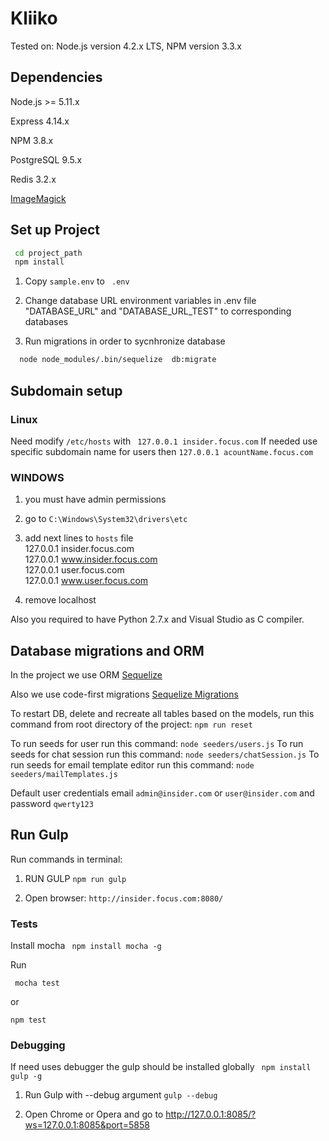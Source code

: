 # Kliiko
Tested on: Node.js version 4.2.x LTS, NPM version 3.3.x

## Dependencies

Node.js >= 5.11.x

Express 4.14.x

NPM 3.8.x

PostgreSQL 9.5.x

Redis 3.2.x

[ImageMagick](http://www.imagemagick.org/)

## Set up Project

```sh
 cd project_path
 npm install
```

1) Copy  ```sample.env``` to  ``` .env```

2) Change database URL environment variables in .env file "DATABASE_URL" and "DATABASE_URL_TEST" to corresponding databases

3) Run migrations in order to sycnhronize database
```sh
  node node_modules/.bin/sequelize  db:migrate
```
##  Subdomain setup

### Linux

Need modify ``` /etc/hosts ``` with ``` 127.0.0.1 insider.focus.com```
If needed use specific subdomain name for users then ``` 127.0.0.1 acountName.focus.com ```

### WINDOWS

1) you must have admin permissions

2) go to `C:\Windows\System32\drivers\etc`

3) add next lines to `hosts` file      
    127.0.0.1     insider.focus.com      
    127.0.0.1     www.insider.focus.com      
    127.0.0.1     user.focus.com      
    127.0.0.1     www.user.focus.com      

4) remove localhost

Also you required to have Python 2.7.x and Visual Studio as C compiler.

## Database migrations and ORM

In the project we use ORM [Sequelize](http://docs.sequelizejs.com/en/latest/)

Also we use code-first migrations [Sequelize Migrations ](http://docs.sequelizejs.com/en/latest/docs/migrations/)

To restart DB, delete and recreate all tables based on the models, run this command from root directory of the project:
``` npm run reset ```

To run seeds for user run this command: ``` node seeders/users.js ```
To run seeds for chat session run this command: ``` node seeders/chatSession.js ```
To run seeds for email template editor run this command: ``` node seeders/mailTemplates.js ```

Default user credentials email ``` admin@insider.com ``` or ``` user@insider.com ``` and password ``` qwerty123 ``` 

## Run Gulp

Run commands in terminal:

1) RUN GULP   ``` npm run gulp ```

2) Open browser: ``` http://insider.focus.com:8080/ ```


### Tests
Install mocha ```  npm install mocha -g ```

 Run

 ``` mocha test```

 or

 ``` npm test ```

### Debugging
If need uses debugger the gulp should be installed globally ``` npm install gulp -g```

 1) Run Gulp with --debug argument ```gulp --debug ```

 2) Open Chrome or Opera and go to http://127.0.0.1:8085/?ws=127.0.0.1:8085&port=5858
